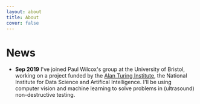 ```yaml
---
layout: about
title: About
cover: false
---
```


<!--author-->

# News

* **Sep 2019** I've joined Paul Wilcox's group at the University of Bristol, working on a project funded by the [Alan Turing Institute][tur], the National Institute for Data Science and Artifical Intelligence. I'll be using computer vision and machine learning to solve problems in (ultrasound) non-destructive testing.

[tur]: https://www.turing.ac.uk/
